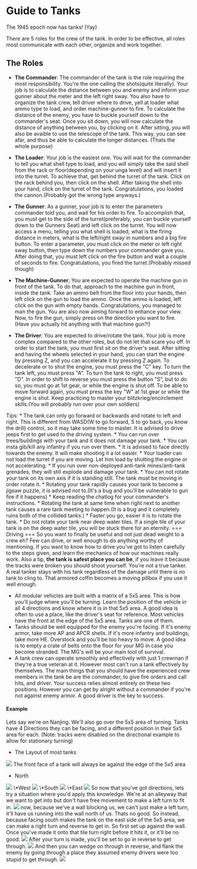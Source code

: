 # Guide to Tanks
The 1945 epoch now has tanks\! (Yay)

There are 5 roles for the crew of the tank. In order to be effective,
all roles most communicate with each other, organize and work
together.

## The Roles

  - **The Commander**: The commander of the tank is the role requiring
    the most responsibility. You're the one calling the shots(quite
    literally). Your job is to calculate the distance between you and
    enemy and inform your gunner about the meter and the left right
    sway. You also have to organize the tank crew, tell driver where to
    drive, yell at loader what ammo type to load, and order
    machine-gunner to fire. To calculate the distance of the enemy, you
    have to buckle yourself down to the commander's seat. Once you sit
    down, you will now calculate the distance of anything between you,
    by clicking on it. After sitting, you will also be avaible to use
    the telescope of the tank. This way, you can see afar, and thus be
    able to calculate the longer distances. (Thats the whole purpose)




  - **The Loader**: Your job is the easiest one. You will wait for the
    commander to tell you what shell type to load, and you will simply
    take the said shell from the rack or floor(depending on your unga
    level) and will insert it into the turret. To achieve that, get
    behind the turret of the tank. Click on the rack behind you, then
    click on the shell. After taking the shell into your hand, click on
    the turret of the tank. Congratulations, you loaded the
    cannon.(Probably got the wrong type anyways.)




  - **The Gunner**: As a gunner, your job is to enter the parameters
    commander told you, and wait for his order to fire. To accomplish
    that, you must get to the side of the turret(preferably, you can
    buckle yourself down to the Gunners Seat) and left click on the
    turret. You will now access a menu, telling you what shell is
    loaded, what is the firing distance in meters, what is the
    left/right sway in numbers and a big fire button. To enter a
    parameter, you must click on the meter or left right sway button,
    then type down the numbers your commander gave you. After doing
    that, you must left click on the fire button and wait a couple of
    seconds to fire. Congratulations, you fired the turret.(Probably
    missed though)




  - **The Machine-Gunner**; You are expected to operate the machine gun
    in front of the tank. To do that, approach to the machine gun in
    front, inside the tank. Take an ammo belt from the floor into your
    hands, then left click on the gun to load the ammo. Once the ammo is
    loaded, left click on the gun with empty hands. Congratulations, you
    managed to man the gun. You are also now aiming forward to enhance
    your view. Now, to fire the gun, simply press on the direction you
    want to fire. (Have you actually hit anything with that machine
    gun?\!)




  - **The Driver**: You are expected to drive/rotate the tank. Your job
    is more complex compared to the other roles, but do not let that
    scare you off. In order to start the tank, you must first sit on the
    driver's seat. After sitting and having the wheels selected in your
    hand, you can start the engine by pressing Z, and you can accelerate
    it by pressing Z again. To decelerate or to shut the engine, you
    must press the "C" key. To turn the tank left, you must press "A".
    To turn the tank to right, you must press "D". In order to shift to
    reverse you must press the button "S", but to do so, you must go at
    1st gear, or while the engine is shut off. To be able to move
    forward again, you must press the key "W" at 1st gear or while the
    engine is shut. Keep practicing to master your
    blitzkrieg/encirclement skills.(You will probably run over your own
    soldiers)




Tips:
\* The tank can only go forward or backwards and rotate to left and
right. This is different from WASD(W to go forward, S to go back, you
know the drill) control, so it may take some time to master. It is
advised to drive jeeps first to get used to the driving system.
\* You can run over trees/buildings with your tank and it does not
damage your tank.
\* You can insta gib/kill any infantry if you run over them.
\* It is advised to face directly towards the enemy. It will make
shooting it a lot easier.
\* Your loader can not load the turret if you are moving. Let him load
by shutting the engine or not accelerating.
\* If you run over non-deployed anti-tank mines/anti-tank grenades, they
will still explode and damage your tank.
\* You can not rotate your tank on its own axis if it is standing still.
The tank must be moving in order rotate it.
\* Rotating your tank rapidly causes your tank to become a jigsaw
puzzle, it is advised not to.(It's a bug and you'll be vulnerable to gun
fire if it happens)
\* Keep reading the chatlog for your commander's instructions.
\* Rotating the tank at same time when right next to another tank causes
a rare tank meeting to happen.(It is a bug and it completely ruins both
of the collided tanks.)
\* Faster you go, easier it is to rotate the tank.
\* Do not rotate your tank near deep water tiles. If a single tile of
your tank is on the deep water tile, you will be stuck there for an
eternity.
\=== Driving === So you want to finally be useful and not just dead
weight to a crew eh? Few can drive, or well enough to do anything worthy
of mentioning. If you want to know how to drive you've got to listen
carefully to the steps given, and learn the mechanics of how our
machines really work. Also a tip, **the tank is safest place you can
be**, if you leave it because the tracks were broken you should shoot
yourself. You're not a true tanker. A real tanker stays with his tank
regardless of the damage until there is no tank to cling to. That
armored coffin becomes a moving pillbox if you use it well enough.

  - All modular vehicles are built with a matrix of a 5x5 area. This is
    how you'll judge where you'll be turning. Learn the position of the
    vehicle in all 4 directions and know where it is in that 5x5 area. A
    good idea is often to use a place, like the driver's seat for
    reference. Most vehicles have the front at the edge of the 5x5 area.
    Tanks are one of them.
  - Tanks should be well equipped for the enemy you're facing. If it's
    enemy armor, take more AP and APCR shells. If it's more infantry and
    buildings, take more HE. Overstock and you'll be too heavy to move.
    A good idea is to empty a crate of belts onto the floor for your MG
    in case you become stranded. The MG's will be your main tool of
    survival.
  - A tank crew can operate smoothly and effectively with just 1 crewman
    if they're a true veteran at it. However most can't run a tank
    effectively by themselves. The main things that you should have the
    experienced crew members in the tank be are the commander, to give
    fire orders and call hits, and driver. Your success relies almost
    entirely on these two positions. However you can get by alright
    without a commander if you're not against enemy armor. A good driver
    is the key to success.

#### Example

Lets say we're on Nanjing. We'll also go over the 5x5 area of turning.
Tanks have 4 Directions they can be facing, and a different position in
their 5x5 area for each. (Note: tracks were disabled on the directional
example to allow for stationary turning)

  - The Layout of most tanks

<img src="https://media.discordapp.net/attachments/485954244437082112/714297980391260231/tank.png">
The front face of a tank will always be against the edge of the 5x5 area

  - North

<img src="https://media.discordapp.net/attachments/485954244437082112/714333304068898856/tank_north.png">
\*West
<img src="https://media.discordapp.net/attachments/485954244437082112/714298939398029363/tank_west.png">
\*South
<img src="https://media.discordapp.net/attachments/485954244437082112/714299673460080801/tank_south.png">
\*East
<img src="https://media.discordapp.net/attachments/485954244437082112/714299733014741072/tank_east.png">
So now that you've got directions, lets try a situation where you'd
apply this knowledge. We're at an alleyway that we want to get into but
don't have free movement to make a left turn to fit in.
<img src="https://media.discordapp.net/attachments/485954244437082112/714300361728458762/tank_alley.png">
now, because we've a wall blocking us, we can't just make a left turn,
it'll have us running into the wall north of us. Thats no good. So
instead, because facing south makes the tank on the east side of the 5x5
area, we can make a right turn and reverse to get in. So first set up
against the wall. Once you've made it onto that tile turn right before
it hits it, or it'll be no good.
<img src="https://media.discordapp.net/attachments/485954244437082112/714300866584248360/tank_position.png?width=285&height=405">
After your turn is made, you'll be set to go in reverse to get
through.
<img src="https://media.discordapp.net/attachments/485954244437082112/714301093869256824/tank_ready.png?width=288&height=406">
And then you can wedge on through in reverse, and flank the enemy by
going through a place they assumed enemy drivers were too stupid to get
through.
<img src="https://media.discordapp.net/attachments/485954244437082112/714301162244800532/tank_through.png?width=144&height=405">